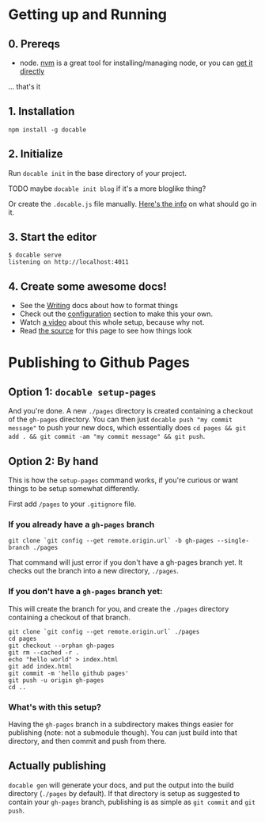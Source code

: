 <!-- @frontmatter
title: Quickstart
subtitle: Up and documenting in 5 minutes
navIndex: 1
-->

# Getting up and Running

## 0. Prereqs

- node. [nvm](https://github.com/creationix/nvm) is a great tool for installing/managing node, or you can [get it directly](https://nodejs.org/download/)

... that's it

## 1. Installation

```
npm install -g docable
```

## 2. Initialize

Run `docable init` in the base directory of your project.

TODO maybe `docable init blog` if it's a more bloglike thing?

Or create the `.docable.js` file manually. [Here's the info](/config/index.html) on what should go in it.

## 3. Start the editor

```
$ docable serve
listening on http://localhost:4011
```

## 4. Create some awesome docs!

- See the [Writing](/writing.html) docs about how to format things
- Check out the [configuration](/config/index.html) section to make this your own.
- Watch [a video]() about this whole setup, because why not.
- Read [the source]() for this page to see how things look

# Publishing to Github Pages

## Option 1: `docable setup-pages`
And you're done. A new `./pages` directory is created containing a checkout of the `gh-pages` directory. You can then just `docable push "my commit message"` to push your new docs, which essentially does `cd pages && git add . && git commit -am "my commit message" && git push`.

## Option 2: By hand
This is how the `setup-pages` command works, if you're curious or want things to be setup somewhat differently.

First add `/pages` to your `.gitignore` file.

### If you already have a `gh-pages` branch
```
git clone `git config --get remote.origin.url` -b gh-pages --single-branch ./pages
```
That command will just error if you don't have a gh-pages branch yet. It checks out the branch into a new directory, `./pages`.

### If you don't have a `gh-pages` branch yet:

This will create the branch for you, and create the `./pages` directory containing a checkout of that branch.

```
git clone `git config --get remote.origin.url` ./pages
cd pages
git checkout --orphan gh-pages
git rm --cached -r .
echo "hello world" > index.html
git add index.html
git commit -m 'hello github pages'
git push -u origin gh-pages
cd ..
```

### What's with this setup?
Having the `gh-pages` branch in a subdirectory makes things easier for publishing (note: not a submodule though). You can just build into that directory, and then commit and push from there.

## Actually publishing

`docable gen` will generate your docs, and put the output into the build directory (`./pages` by default). If that directory is setup as suggested to contain your `gh-pages` branch, publishing is as simple as `git commit` and `git push`.
